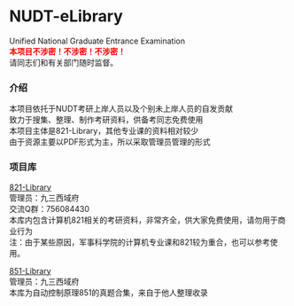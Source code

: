 # NUDT-eLibrary
Unified National Graduate Entrance Examination  
**<font color=red>本项目不涉密！不涉密！不涉密！</font>**  
请同志们和有关部门随时监督。  
### 介绍
本项目依托于NUDT考研上岸人员以及个别未上岸人员的自发贡献  
致力于搜集、整理、制作考研资料，供备考同志免费使用  
本项目主体是821-Library，其他专业课的资料相对较少  
由于资源主要以PDF形式为主，所以采取管理员管理的形式  


### 项目库
[821-Library](https://github.com/TianWenQAQ/NUDT-eLibrary/tree/main/821-Library)    
管理员：九三西域府  
交流Q群：756084430  
本库内包含计算机821相关的考研资料，非常齐全，供大家免费使用，请勿用于商业行为  
注：由于某些原因，军事科学院的计算机专业课和821较为重合，也可以参考使用。  

[851-Library](https://github.com/TianWenQAQ/NUDT-eLibrary/tree/main/851-Library)    
管理员：九三西域府   
本库为自动控制原理851的真题合集，来自于他人整理收录
